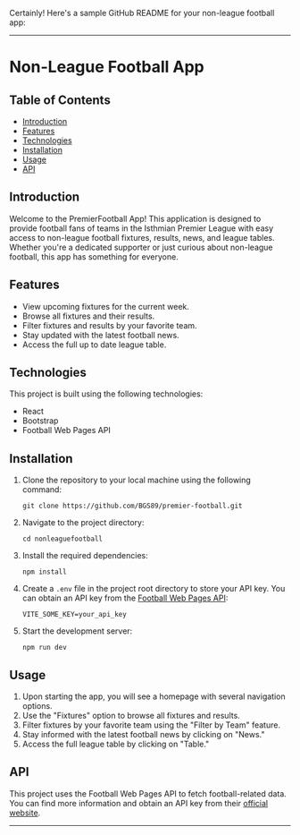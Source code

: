 Certainly! Here's a sample GitHub README for your non-league football app:

---

# Non-League Football App



## Table of Contents

- [Introduction](#introduction)
- [Features](#features)
- [Technologies](#technologies)
- [Installation](#installation)
- [Usage](#usage)
- [API](#api)


## Introduction

Welcome to the PremierFootball App! This application is designed to provide football fans of teams in the Isthmian Premier League with easy access to non-league football fixtures, results, news, and league tables. Whether you're a dedicated supporter or just curious about non-league football, this app has something for everyone.

## Features

- View upcoming fixtures for the current week.
- Browse all fixtures and their results.
- Filter fixtures and results by your favorite team.
- Stay updated with the latest football news.
- Access the full up to date league table.

## Technologies

This project is built using the following technologies:

- React
- Bootstrap
- Football Web Pages API

## Installation

1. Clone the repository to your local machine using the following command:

   ```shell
   git clone https://github.com/BGS89/premier-football.git
   ```

2. Navigate to the project directory:

   ```shell
   cd nonleaguefootball
   ```

3. Install the required dependencies:

   ```shell
   npm install
   ```

4. Create a `.env` file in the project root directory to store your API key. You can obtain an API key from the [Football Web Pages API](https://rapidapi.com/football-web-pages1-football-web-pages-default/api/football-web-pages1/):

   ```plaintext
   VITE_SOME_KEY=your_api_key
   ```

5. Start the development server:

   ```shell
   npm run dev
   ```


## Usage

1. Upon starting the app, you will see a homepage with several navigation options.
2. Use the "Fixtures" option to browse all fixtures and results.
3. Filter fixtures by your favorite team using the "Filter by Team" feature.
5. Stay informed with the latest football news by clicking on "News."
5. Access the full league table by clicking on "Table."

## API

This project uses the Football Web Pages API to fetch football-related data. You can find more information and obtain an API key from their [official website](https://rapidapi.com/football-web-pages1-football-web-pages-default/api/football-web-pages1/).



---
